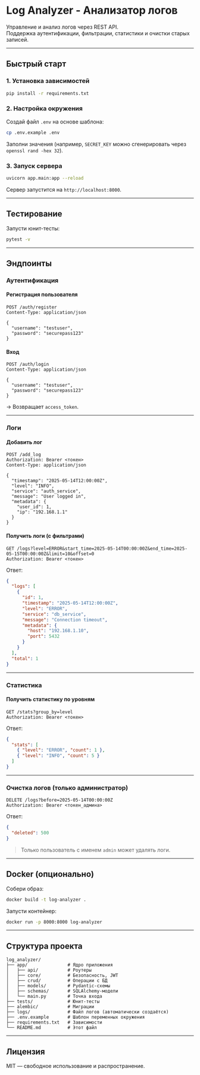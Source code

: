 # Log Analyzer - Анализатор логов

Управление и анализ логов через REST API.  
Поддержка аутентификации, фильтрации, статистики и очистки старых записей.

---

## Быстрый старт

### 1. Установка зависимостей
```bash
pip install -r requirements.txt
````

### 2. Настройка окружения

Создай файл `.env` на основе шаблона:

```bash
cp .env.example .env
```

Заполни значения (например, `SECRET_KEY` можно сгенерировать через `openssl rand -hex 32`).

### 3. Запуск сервера

```bash
uvicorn app.main:app --reload
```

Сервер запустится на `http://localhost:8000`.

---

## Тестирование

Запусти юнит-тесты:

```bash
pytest -v
```

---

## Эндпоинты

### Аутентификация

#### Регистрация пользователя

```http
POST /auth/register
Content-Type: application/json

{
  "username": "testuser",
  "password": "securepass123"
}
```

#### Вход

```http
POST /auth/login
Content-Type: application/json

{
  "username": "testuser",
  "password": "securepass123"
}
```

→ Возвращает `access_token`.

---

### Логи

#### Добавить лог

```http
POST /add_log
Authorization: Bearer <токен>
Content-Type: application/json

{
  "timestamp": "2025-05-14T12:00:00Z",
  "level": "INFO",
  "service": "auth_service",
  "message": "User logged in",
  "metadata": {
    "user_id": 1,
    "ip": "192.168.1.1"
  }
}
```

#### Получить логи (с фильтрами)

```http
GET /logs?level=ERROR&start_time=2025-05-14T00:00:00Z&end_time=2025-05-15T00:00:00Z&limit=10&offset=0
Authorization: Bearer <токен>
```

Ответ:

```json
{
  "logs": [
    {
      "id": 1,
      "timestamp": "2025-05-14T12:00:00Z",
      "level": "ERROR",
      "service": "db_service",
      "message": "Connection timeout",
      "metadata": {
        "host": "192.168.1.10",
        "port": 5432
      }
    }
  ],
  "total": 1
}
```

---

### Статистика

#### Получить статистику по уровням

```http
GET /stats?group_by=level
Authorization: Bearer <токен>
```

Ответ:

```json
{
  "stats": [
    { "level": "ERROR", "count": 1 },
    { "level": "INFO", "count": 5 }
  ]
}
```

---

### Очистка логов (только администратор)

```http
DELETE /logs?before=2025-05-14T00:00:00Z
Authorization: Bearer <токен_админа>
```

Ответ:

```json
{
  "deleted": 500
}
```

> Только пользователь с именем `admin` может удалять логи.

---

## Docker (опционально)

Собери образ:

```bash
docker build -t log-analyzer .
```

Запусти контейнер:

```bash
docker run -p 8000:8000 log-analyzer
```

---

## Структура проекта

```
log_analyzer/
├── app/               # Ядро приложения
│   ├── api/           # Роутеры
│   ├── core/          # Безопасность, JWT
│   ├── crud/          # Операции с БД
│   ├── models/        # Pydantic-схемы
│   ├── schemas/       # SQLAlchemy-модели
│   └── main.py        # Точка входа
├── tests/             # Юнит-тесты
├── alembic/           # Миграции
├── logs/              # Файл логов (автоматически создаётся)
├── .env.example       # Шаблон переменных окружения
├── requirements.txt   # Зависимости
└── README.md          # Этот файл
```

---

## Лицензия

MIT — свободное использование и распространение.
